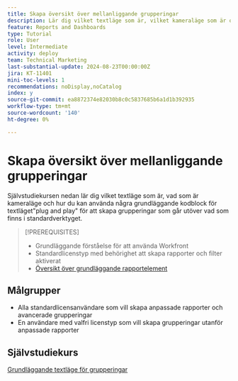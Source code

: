 ```yaml
---
title: Skapa översikt över mellanliggande grupperingar
description: Lär dig vilket textläge som är, vilket kameraläge som är och hur du använder några grundläggande kodblock för textläge,"plug and play", för att skapa grupperingar som går utöver vad som är möjligt med standardverktyget.
feature: Reports and Dashboards
type: Tutorial
role: User
level: Intermediate
activity: deploy
team: Technical Marketing
last-substantial-update: 2024-08-23T00:00:00Z
jira: KT-11401
mini-toc-levels: 1
recommendations: noDisplay,noCatalog
index: y
source-git-commit: ea8872374e82030b8c0c5837685b6a1d1b392935
workflow-type: tm+mt
source-wordcount: '140'
ht-degree: 0%

---
```



# Skapa översikt över mellanliggande grupperingar

Självstudiekursen nedan lär dig vilket textläge som är, vad som är kameraläge och hur du kan använda några grundläggande kodblock för textläget&quot;plug and play&quot; för att skapa grupperingar som går utöver vad som finns i standardverktyget.

>[!PREREQUISITES]
>
>* Grundläggande förståelse för att använda Workfront
>* Standardlicenstyp med behörighet att skapa rapporter och filter aktiverat
>* [Översikt över grundläggande rapportelement](https://experienceleague.adobe.com/?recommended=Workfront-U-1-2022.1.reporting)

## Målgrupper

* Alla standardlicensanvändare som vill skapa anpassade rapporter och avancerade grupperingar
* En användare med valfri licenstyp som vill skapa grupperingar utanför anpassade rapporter


## Självstudiekurs

[Grundläggande textläge för grupperingar](/help/reporting/intermediate-reporting/basic-text-mode-for-groupings.md)

